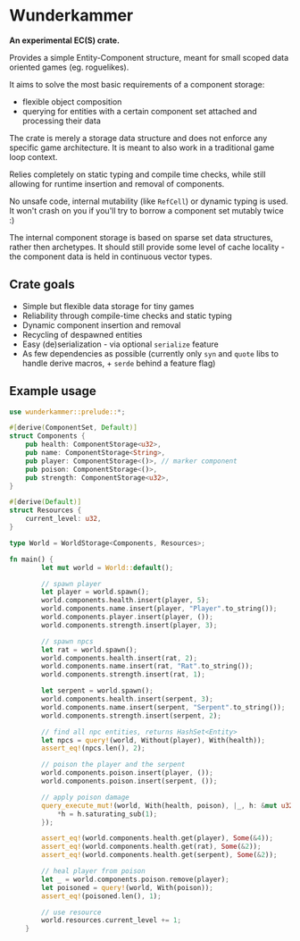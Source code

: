 # Wunderkammer

**An experimental EC(S) crate.**

Provides a simple Entity-Component structure, meant for small scoped data oriented games (eg. roguelikes).


It aims to solve the most basic requirements of a component storage:

- flexible object composition 
- querying for entities with a certain component set attached and processing their data

The crate is merely a storage data structure and does not enforce any specific game architecture.
It is meant to also work in a traditional game loop context.

Relies completely on static typing and compile time checks, while still allowing
for runtime insertion and removal of components.
    
No unsafe code, internal mutability (like `RefCell`) or dynamic typing
is used. It won't crash on you if you'll try to borrow a component set mutably twice :)

The internal component storage is based on sparse set data structures, rather then archetypes.
It should still provide some level of cache locality - the component data is held in continuous vector types.

## Crate goals

- Simple but flexible data storage for tiny games
- Reliability through compile-time checks and static typing
- Dynamic component insertion and removal
- Recycling of despawned entities
- Easy (de)serialization - via optional `serialize` feature
- As few dependencies as possible (currently only `syn` and `quote` libs to handle derive macros, + `serde` behind a feature flag)

## Example usage

```rust
use wunderkammer::prelude::*;

#[derive(ComponentSet, Default)]
struct Components {
    pub health: ComponentStorage<u32>,
    pub name: ComponentStorage<String>,
    pub player: ComponentStorage<()>, // marker component
    pub poison: ComponentStorage<()>,
    pub strength: ComponentStorage<u32>,
}

#[derive(Default)]
struct Resources {
    current_level: u32,
}

type World = WorldStorage<Components, Resources>;

fn main() {
        let mut world = World::default();

        // spawn player
        let player = world.spawn();
        world.components.health.insert(player, 5);
        world.components.name.insert(player, "Player".to_string());
        world.components.player.insert(player, ());
        world.components.strength.insert(player, 3);

        // spawn npcs
        let rat = world.spawn();
        world.components.health.insert(rat, 2);
        world.components.name.insert(rat, "Rat".to_string());
        world.components.strength.insert(rat, 1);

        let serpent = world.spawn();
        world.components.health.insert(serpent, 3);
        world.components.name.insert(serpent, "Serpent".to_string());
        world.components.strength.insert(serpent, 2);

        // find all npc entities, returns HashSet<Entity>
        let npcs = query!(world, Without(player), With(health));
        assert_eq!(npcs.len(), 2);

        // poison the player and the serpent
        world.components.poison.insert(player, ());
        world.components.poison.insert(serpent, ());

        // apply poison damage
        query_execute_mut!(world, With(health, poison), |_, h: &mut u32, _| {
            *h = h.saturating_sub(1);
        });

        assert_eq!(world.components.health.get(player), Some(&4));
        assert_eq!(world.components.health.get(rat), Some(&2));
        assert_eq!(world.components.health.get(serpent), Some(&2));

        // heal player from poison
        let _ = world.components.poison.remove(player);
        let poisoned = query!(world, With(poison));
        assert_eq!(poisoned.len(), 1);

        // use resource
        world.resources.current_level += 1;
    }
```
